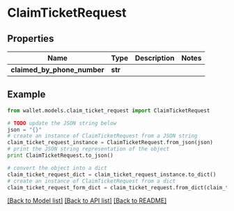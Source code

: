 # ClaimTicketRequest


## Properties

Name | Type | Description | Notes
------------ | ------------- | ------------- | -------------
**claimed_by_phone_number** | **str** |  | 

## Example

```python
from wallet.models.claim_ticket_request import ClaimTicketRequest

# TODO update the JSON string below
json = "{}"
# create an instance of ClaimTicketRequest from a JSON string
claim_ticket_request_instance = ClaimTicketRequest.from_json(json)
# print the JSON string representation of the object
print ClaimTicketRequest.to_json()

# convert the object into a dict
claim_ticket_request_dict = claim_ticket_request_instance.to_dict()
# create an instance of ClaimTicketRequest from a dict
claim_ticket_request_form_dict = claim_ticket_request.from_dict(claim_ticket_request_dict)
```
[[Back to Model list]](../README.md#documentation-for-models) [[Back to API list]](../README.md#documentation-for-api-endpoints) [[Back to README]](../README.md)



